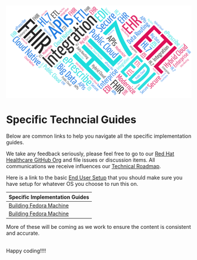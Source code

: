 
![iDaaS Word Art](../../images/iDAAS-Web-WordCloud.png)

# Specific Techncial Guides
Below are common links to help you navigate all the specific implementation guides.

We take any feedback seriously, please feel free to go to our <a href="https://github.com/RedHat-Healthcare/" target="_blank"> Red Hat Healthcare GitHub Org</a>
and file issues or discussion items. All communications we receive influences our [Technical Roadmap](../Roadmap/index.md).

Here is a link to the basic [End User Setup](../Technical/EndUserSetup.md) that you should make sure you have setup for whatever
OS you choose to run this on.

| Specific Implementation Guides|
| -------------|
|[Building Fedora Machine](BuildingFedoraDevMachine.md)|
|[Building Fedora Machine](BuildingLinuxDevMachine.md)|

More of these will be coming as we work to ensure the content is consistent and accurate.

<br/>
Happy coding!!!!
